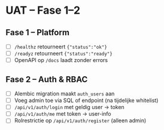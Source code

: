 # UAT – Fase 1–2

## Fase 1 – Platform
- [ ] `/healthz` retourneert `{"status":"ok"}`
- [ ] `/readyz` retourneert `{"status":"ready"}`
- [ ] OpenAPI op `/docs` laadt zonder errors

## Fase 2 – Auth & RBAC
- [ ] Alembic migration maakt `auth_users` aan
- [ ] Voeg admin toe via SQL of endpoint (na tijdelijke whitelist)
- [ ] `/api/v1/auth/login` met geldig user → token
- [ ] `/api/v1/auth/me` met token → user-info
- [ ] Rolrestrictie op `/api/v1/auth/register` (alleen admin)
